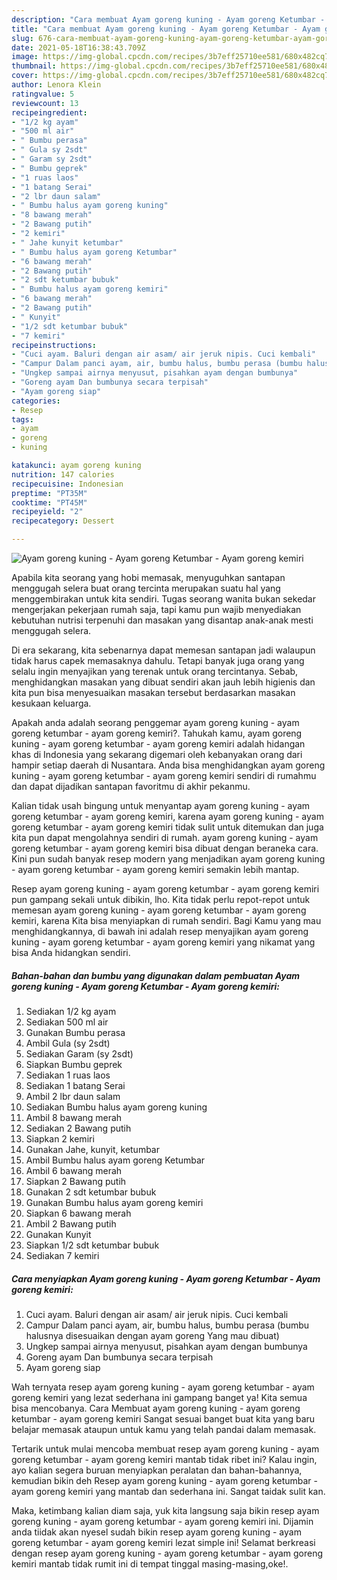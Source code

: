 ```yaml
---
description: "Cara membuat Ayam goreng kuning - Ayam goreng Ketumbar - Ayam goreng kemiri yang lezat dan Mudah Dibuat"
title: "Cara membuat Ayam goreng kuning - Ayam goreng Ketumbar - Ayam goreng kemiri yang lezat dan Mudah Dibuat"
slug: 676-cara-membuat-ayam-goreng-kuning-ayam-goreng-ketumbar-ayam-goreng-kemiri-yang-lezat-dan-mudah-dibuat
date: 2021-05-18T16:38:43.709Z
image: https://img-global.cpcdn.com/recipes/3b7eff25710ee581/680x482cq70/ayam-goreng-kuning-ayam-goreng-ketumbar-ayam-goreng-kemiri-foto-resep-utama.jpg
thumbnail: https://img-global.cpcdn.com/recipes/3b7eff25710ee581/680x482cq70/ayam-goreng-kuning-ayam-goreng-ketumbar-ayam-goreng-kemiri-foto-resep-utama.jpg
cover: https://img-global.cpcdn.com/recipes/3b7eff25710ee581/680x482cq70/ayam-goreng-kuning-ayam-goreng-ketumbar-ayam-goreng-kemiri-foto-resep-utama.jpg
author: Lenora Klein
ratingvalue: 5
reviewcount: 13
recipeingredient:
- "1/2 kg ayam"
- "500 ml air"
- " Bumbu perasa"
- " Gula sy 2sdt"
- " Garam sy 2sdt"
- " Bumbu geprek"
- "1 ruas laos"
- "1 batang Serai"
- "2 lbr daun salam"
- " Bumbu halus ayam goreng kuning"
- "8 bawang merah"
- "2 Bawang putih"
- "2 kemiri"
- " Jahe kunyit ketumbar"
- " Bumbu halus ayam goreng Ketumbar"
- "6 bawang merah"
- "2 Bawang putih"
- "2 sdt ketumbar bubuk"
- " Bumbu halus ayam goreng kemiri"
- "6 bawang merah"
- "2 Bawang putih"
- " Kunyit"
- "1/2 sdt ketumbar bubuk"
- "7 kemiri"
recipeinstructions:
- "Cuci ayam. Baluri dengan air asam/ air jeruk nipis. Cuci kembali"
- "Campur Dalam panci ayam, air, bumbu halus, bumbu perasa (bumbu halusnya disesuaikan dengan ayam goreng Yang mau dibuat)"
- "Ungkep sampai airnya menyusut, pisahkan ayam dengan bumbunya"
- "Goreng ayam Dan bumbunya secara terpisah"
- "Ayam goreng siap"
categories:
- Resep
tags:
- ayam
- goreng
- kuning

katakunci: ayam goreng kuning 
nutrition: 147 calories
recipecuisine: Indonesian
preptime: "PT35M"
cooktime: "PT45M"
recipeyield: "2"
recipecategory: Dessert

---
```



![Ayam goreng kuning - Ayam goreng Ketumbar - Ayam goreng kemiri](https://img-global.cpcdn.com/recipes/3b7eff25710ee581/680x482cq70/ayam-goreng-kuning-ayam-goreng-ketumbar-ayam-goreng-kemiri-foto-resep-utama.jpg)

Apabila kita seorang yang hobi memasak, menyuguhkan santapan menggugah selera buat orang tercinta merupakan suatu hal yang menggembirakan untuk kita sendiri. Tugas seorang  wanita bukan sekedar mengerjakan pekerjaan rumah saja, tapi kamu pun wajib menyediakan kebutuhan nutrisi terpenuhi dan masakan yang disantap anak-anak mesti menggugah selera.

Di era  sekarang, kita sebenarnya dapat memesan santapan jadi walaupun tidak harus capek memasaknya dahulu. Tetapi banyak juga orang yang selalu ingin menyajikan yang terenak untuk orang tercintanya. Sebab, menghidangkan masakan yang dibuat sendiri akan jauh lebih higienis dan kita pun bisa menyesuaikan masakan tersebut berdasarkan masakan kesukaan keluarga. 



Apakah anda adalah seorang penggemar ayam goreng kuning - ayam goreng ketumbar - ayam goreng kemiri?. Tahukah kamu, ayam goreng kuning - ayam goreng ketumbar - ayam goreng kemiri adalah hidangan khas di Indonesia yang sekarang digemari oleh kebanyakan orang dari hampir setiap daerah di Nusantara. Anda bisa menghidangkan ayam goreng kuning - ayam goreng ketumbar - ayam goreng kemiri sendiri di rumahmu dan dapat dijadikan santapan favoritmu di akhir pekanmu.

Kalian tidak usah bingung untuk menyantap ayam goreng kuning - ayam goreng ketumbar - ayam goreng kemiri, karena ayam goreng kuning - ayam goreng ketumbar - ayam goreng kemiri tidak sulit untuk ditemukan dan juga kita pun dapat mengolahnya sendiri di rumah. ayam goreng kuning - ayam goreng ketumbar - ayam goreng kemiri bisa dibuat dengan beraneka cara. Kini pun sudah banyak resep modern yang menjadikan ayam goreng kuning - ayam goreng ketumbar - ayam goreng kemiri semakin lebih mantap.

Resep ayam goreng kuning - ayam goreng ketumbar - ayam goreng kemiri pun gampang sekali untuk dibikin, lho. Kita tidak perlu repot-repot untuk memesan ayam goreng kuning - ayam goreng ketumbar - ayam goreng kemiri, karena Kita bisa menyiapkan di rumah sendiri. Bagi Kamu yang mau menghidangkannya, di bawah ini adalah resep menyajikan ayam goreng kuning - ayam goreng ketumbar - ayam goreng kemiri yang nikamat yang bisa Anda hidangkan sendiri.

<!--inarticleads1-->

##### Bahan-bahan dan bumbu yang digunakan dalam pembuatan Ayam goreng kuning - Ayam goreng Ketumbar - Ayam goreng kemiri:

1. Sediakan 1/2 kg ayam
1. Sediakan 500 ml air
1. Gunakan  Bumbu perasa
1. Ambil  Gula (sy 2sdt)
1. Sediakan  Garam (sy 2sdt)
1. Siapkan  Bumbu geprek
1. Sediakan 1 ruas laos
1. Sediakan 1 batang Serai
1. Ambil 2 lbr daun salam
1. Sediakan  Bumbu halus ayam goreng kuning
1. Ambil 8 bawang merah
1. Sediakan 2 Bawang putih
1. Siapkan 2 kemiri
1. Gunakan  Jahe, kunyit, ketumbar
1. Ambil  Bumbu halus ayam goreng Ketumbar
1. Ambil 6 bawang merah
1. Siapkan 2 Bawang putih
1. Gunakan 2 sdt ketumbar bubuk
1. Gunakan  Bumbu halus ayam goreng kemiri
1. Siapkan 6 bawang merah
1. Ambil 2 Bawang putih
1. Gunakan  Kunyit
1. Siapkan 1/2 sdt ketumbar bubuk
1. Sediakan 7 kemiri




<!--inarticleads2-->

##### Cara menyiapkan Ayam goreng kuning - Ayam goreng Ketumbar - Ayam goreng kemiri:

1. Cuci ayam. Baluri dengan air asam/ air jeruk nipis. Cuci kembali
1. Campur Dalam panci ayam, air, bumbu halus, bumbu perasa (bumbu halusnya disesuaikan dengan ayam goreng Yang mau dibuat)
1. Ungkep sampai airnya menyusut, pisahkan ayam dengan bumbunya
1. Goreng ayam Dan bumbunya secara terpisah
1. Ayam goreng siap




Wah ternyata resep ayam goreng kuning - ayam goreng ketumbar - ayam goreng kemiri yang lezat sederhana ini gampang banget ya! Kita semua bisa mencobanya. Cara Membuat ayam goreng kuning - ayam goreng ketumbar - ayam goreng kemiri Sangat sesuai banget buat kita yang baru belajar memasak ataupun untuk kamu yang telah pandai dalam memasak.

Tertarik untuk mulai mencoba membuat resep ayam goreng kuning - ayam goreng ketumbar - ayam goreng kemiri mantab tidak ribet ini? Kalau ingin, ayo kalian segera buruan menyiapkan peralatan dan bahan-bahannya, kemudian bikin deh Resep ayam goreng kuning - ayam goreng ketumbar - ayam goreng kemiri yang mantab dan sederhana ini. Sangat taidak sulit kan. 

Maka, ketimbang kalian diam saja, yuk kita langsung saja bikin resep ayam goreng kuning - ayam goreng ketumbar - ayam goreng kemiri ini. Dijamin anda tiidak akan nyesel sudah bikin resep ayam goreng kuning - ayam goreng ketumbar - ayam goreng kemiri lezat simple ini! Selamat berkreasi dengan resep ayam goreng kuning - ayam goreng ketumbar - ayam goreng kemiri mantab tidak rumit ini di tempat tinggal masing-masing,oke!.


